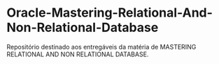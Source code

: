 # Oracle-Mastering-Relational-And-Non-Relational-Database
Repositório destinado aos entregáveis da matéria de MASTERING RELATIONAL AND NON RELATIONAL  DATABASE.

